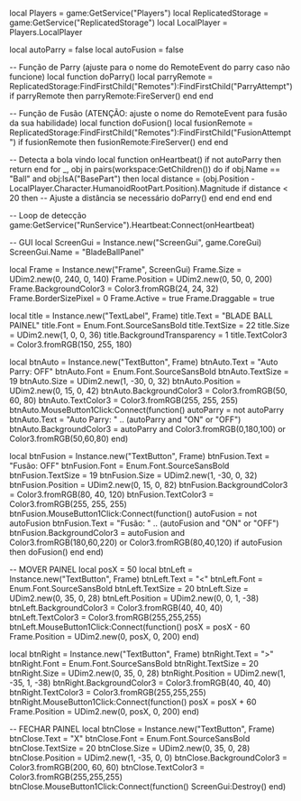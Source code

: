 local Players = game:GetService("Players")
local ReplicatedStorage = game:GetService("ReplicatedStorage")
local LocalPlayer = Players.LocalPlayer

local autoParry = false
local autoFusion = false

-- Função de Parry (ajuste para o nome do RemoteEvent do parry caso não funcione)
local function doParry()
    local parryRemote = ReplicatedStorage:FindFirstChild("Remotes"):FindFirstChild("ParryAttempt")
    if parryRemote then
        parryRemote:FireServer()
    end
end

-- Função de Fusão (ATENÇÃO: ajuste o nome do RemoteEvent para fusão da sua habilidade)
local function doFusion()
    local fusionRemote = ReplicatedStorage:FindFirstChild("Remotes"):FindFirstChild("FusionAttempt")
    if fusionRemote then
        fusionRemote:FireServer()
    end
end

-- Detecta a bola vindo
local function onHeartbeat()
    if not autoParry then return end
    for _, obj in pairs(workspace:GetChildren()) do
        if obj.Name == "Ball" and obj:IsA("BasePart") then
            local distance = (obj.Position - LocalPlayer.Character.HumanoidRootPart.Position).Magnitude
            if distance < 20 then -- Ajuste a distância se necessário
                doParry()
            end
        end
    end
end

-- Loop de detecção
game:GetService("RunService").Heartbeat:Connect(onHeartbeat)

-- GUI
local ScreenGui = Instance.new("ScreenGui", game.CoreGui)
ScreenGui.Name = "BladeBallPanel"

local Frame = Instance.new("Frame", ScreenGui)
Frame.Size = UDim2.new(0, 240, 0, 140)
Frame.Position = UDim2.new(0, 50, 0, 200)
Frame.BackgroundColor3 = Color3.fromRGB(24, 24, 32)
Frame.BorderSizePixel = 0
Frame.Active = true
Frame.Draggable = true

local title = Instance.new("TextLabel", Frame)
title.Text = "BLADE BALL PAINEL"
title.Font = Enum.Font.SourceSansBold
title.TextSize = 22
title.Size = UDim2.new(1, 0, 0, 36)
title.BackgroundTransparency = 1
title.TextColor3 = Color3.fromRGB(150, 255, 180)

local btnAuto = Instance.new("TextButton", Frame)
btnAuto.Text = "Auto Parry: OFF"
btnAuto.Font = Enum.Font.SourceSansBold
btnAuto.TextSize = 19
btnAuto.Size = UDim2.new(1, -30, 0, 32)
btnAuto.Position = UDim2.new(0, 15, 0, 42)
btnAuto.BackgroundColor3 = Color3.fromRGB(50, 60, 80)
btnAuto.TextColor3 = Color3.fromRGB(255, 255, 255)
btnAuto.MouseButton1Click:Connect(function()
    autoParry = not autoParry
    btnAuto.Text = "Auto Parry: " .. (autoParry and "ON" or "OFF")
    btnAuto.BackgroundColor3 = autoParry and Color3.fromRGB(0,180,100) or Color3.fromRGB(50,60,80)
end)

local btnFusion = Instance.new("TextButton", Frame)
btnFusion.Text = "Fusão: OFF"
btnFusion.Font = Enum.Font.SourceSansBold
btnFusion.TextSize = 19
btnFusion.Size = UDim2.new(1, -30, 0, 32)
btnFusion.Position = UDim2.new(0, 15, 0, 82)
btnFusion.BackgroundColor3 = Color3.fromRGB(80, 40, 120)
btnFusion.TextColor3 = Color3.fromRGB(255, 255, 255)
btnFusion.MouseButton1Click:Connect(function()
    autoFusion = not autoFusion
    btnFusion.Text = "Fusão: " .. (autoFusion and "ON" or "OFF")
    btnFusion.BackgroundColor3 = autoFusion and Color3.fromRGB(180,60,220) or Color3.fromRGB(80,40,120)
    if autoFusion then
        doFusion()
    end
end)

-- MOVER PAINEL
local posX = 50
local btnLeft = Instance.new("TextButton", Frame)
btnLeft.Text = "<"
btnLeft.Font = Enum.Font.SourceSansBold
btnLeft.TextSize = 20
btnLeft.Size = UDim2.new(0, 35, 0, 28)
btnLeft.Position = UDim2.new(0, 0, 1, -38)
btnLeft.BackgroundColor3 = Color3.fromRGB(40, 40, 40)
btnLeft.TextColor3 = Color3.fromRGB(255,255,255)
btnLeft.MouseButton1Click:Connect(function()
    posX = posX - 60
    Frame.Position = UDim2.new(0, posX, 0, 200)
end)

local btnRight = Instance.new("TextButton", Frame)
btnRight.Text = ">"
btnRight.Font = Enum.Font.SourceSansBold
btnRight.TextSize = 20
btnRight.Size = UDim2.new(0, 35, 0, 28)
btnRight.Position = UDim2.new(1, -35, 1, -38)
btnRight.BackgroundColor3 = Color3.fromRGB(40, 40, 40)
btnRight.TextColor3 = Color3.fromRGB(255,255,255)
btnRight.MouseButton1Click:Connect(function()
    posX = posX + 60
    Frame.Position = UDim2.new(0, posX, 0, 200)
end)

-- FECHAR PAINEL
local btnClose = Instance.new("TextButton", Frame)
btnClose.Text = "X"
btnClose.Font = Enum.Font.SourceSansBold
btnClose.TextSize = 20
btnClose.Size = UDim2.new(0, 35, 0, 28)
btnClose.Position = UDim2.new(1, -35, 0, 0)
btnClose.BackgroundColor3 = Color3.fromRGB(200, 60, 60)
btnClose.TextColor3 = Color3.fromRGB(255,255,255)
btnClose.MouseButton1Click:Connect(function()
    ScreenGui:Destroy()
end)
